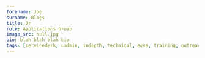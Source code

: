 ```yaml
---
forename: Joe
surname: Blogs
title: Dr
role: Applications Group 
image_src: null.jpg
bio: blah blah blah bio
tags: [servicedesk, uadmin, indepth, technical, ecse, training, outreach, management] 
---
```

